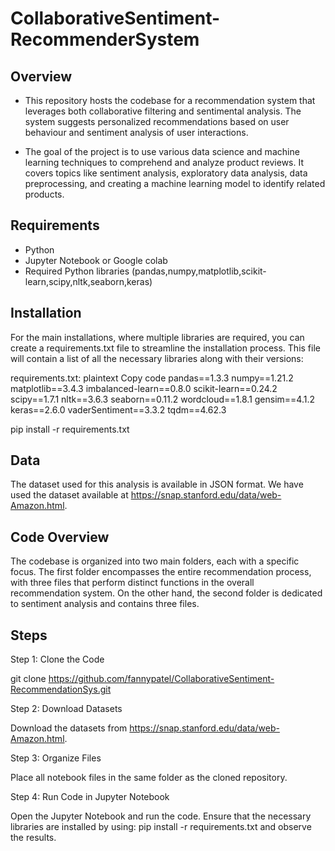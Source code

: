 # CollaborativeSentiment-RecommenderSystem

## Overview 
-  This repository hosts the codebase for a recommendation system that leverages both collaborative filtering and sentimental analysis. The system suggests personalized recommendations based on user behaviour and sentiment analysis of user interactions.

 
-  The goal of the project is to use various data science and machine learning techniques to comprehend and analyze product reviews. It covers topics like sentiment analysis, exploratory data analysis, data preprocessing, and creating a machine learning model to identify related products.
  
## Requirements  

- Python
- Jupyter Notebook or Google colab
- Required Python libraries (pandas,numpy,matplotlib,scikit-learn,scipy,nltk,seaborn,keras)
  
## Installation

 For the main installations, where multiple libraries are required, you can create a requirements.txt file to streamline the installation process. This file will contain a list of all the necessary libraries along with their versions:

 requirements.txt:
       plaintext
       Copy code
       pandas==1.3.3
       numpy==1.21.2
       matplotlib==3.4.3
       imbalanced-learn==0.8.0
       scikit-learn==0.24.2
       scipy==1.7.1
       nltk==3.6.3
       seaborn==0.11.2
       wordcloud==1.8.1
       gensim==4.1.2
       keras==2.6.0
       vaderSentiment==3.3.2
       tqdm==4.62.3

pip install -r requirements.txt

## Data

 The dataset used for this analysis is available in JSON format. We have used the dataset available at https://snap.stanford.edu/data/web-Amazon.html. 

## Code Overview

 The codebase is organized into two main folders, each with a specific focus. The first folder encompasses the entire recommendation process, with three files that perform distinct functions in the overall recommendation system. On the other hand, the second folder is dedicated to sentiment analysis and contains three files. 

## Steps 

Step 1: Clone the Code

 git clone https://github.com/fannypatel/CollaborativeSentiment-RecommendationSys.git

Step 2: Download Datasets

 Download the datasets from https://snap.stanford.edu/data/web-Amazon.html. 

Step 3: Organize Files

 Place all notebook files in the same folder as the cloned repository.

Step 4: Run Code in Jupyter Notebook

 Open the Jupyter Notebook and run the code. Ensure that the necessary libraries are installed by using: pip install -r requirements.txt and observe   the results.




  
